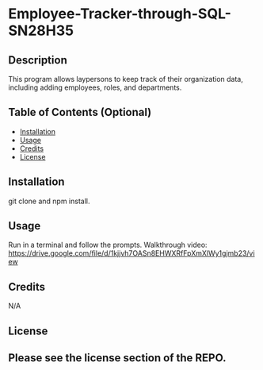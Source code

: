 # Employee-Tracker-through-SQL-SN28H35
## Description
This program allows laypersons to keep track of their organization data, including adding employees, roles, and departments.
## Table of Contents (Optional)
- [Installation](#installation)
- [Usage](#usage)
- [Credits](#credits)
- [License](#license)
## Installation
git clone and npm install.
## Usage
Run in a terminal and follow the prompts.
Walkthrough video: https://drive.google.com/file/d/1kjjvh7OASn8EHWXRfFpXmXlWy1gjmb23/view
## Credits
N/A
## License
Please see the license section of the REPO.
---
